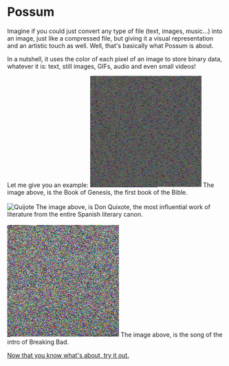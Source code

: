 # Possum

Imagine if you could just convert any type of file (text, images, music...) into an image, just like a compressed file, but giving it a visual representation and an artistic touch as well.
Well, that's basically what Possum is about.

In a nutshell, it uses the color of each pixel of an image to store binary data, whatever it is: text, still images, GIFs, audio and even small videos!

Let me give you an example:
![Genesis](examples/GENESIS.png)
The image above, is the Book of Genesis, the first book of the Bible.
<br><br>
![Quijote](example/QUIJOTE.png)
The image above, is Don Quixote, the most influential work of literature from the entire Spanish literary canon.
<br><br>
![Breaking Bad](examples/BreakingBad.png)
The image above, is the song of the intro of Breaking Bad.

[Now that you know what's about, try it out.](https://jlxip.github.io/Possum)
